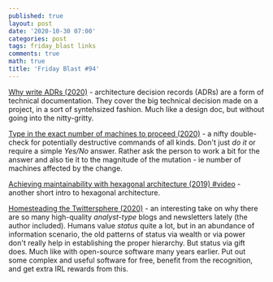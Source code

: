 ```yaml
---
published: true
layout: post
date: '2020-10-30 07:00'
categories: post
tags: friday_blast links
comments: true
math: true
title: 'Friday Blast #94'
---
```

[Why write ADRs (2020)](https://github.blog/2020-08-13-why-write-adrs/) - architecture decision records (ADRs) are a
form of technical documentation. They cover the big technical decision made on a project, in a sort of syntehsized
fashion. Much like a design doc, but without going into the nitty-gritty.

[Type in the exact number of machines to proceed (2020)](https://rachelbythebay.com/w/2020/10/26/num/) - a nifty
double-check for potentially destructive commands of all kinds. Don't just _do it_ or require a simple _Yes/No_ answer.
Rather ask the person to work a bit for the answer and also tie it to the magnitude of the mutation - ie number of
machines affected by the change.

[Achieving maintainability with hexagonal architecture (2019) #video](https://www.youtube.com/watch?v=vKbVrsMnhDc&feature=youtu.be) -
another short intro to hexagonal architecture.

[Homesteading the Twittersphere (2020)](https://danco.substack.com/p/homesteading-the-twittersphere) - an interesting
take on why there are so many high-quality _analyst-type_ blogs and newsletters lately (the author included).
Humans value _status_ quite a lot, but in an abundance of information scenario, the old patterns of status via
wealth or via power don't really help in establishing the proper hierarchy. But status via gift does. Much like with
open-source software many years earlier. Put out some complex and useful software for free, benefit from the recognition,
and get extra IRL rewards from this.
